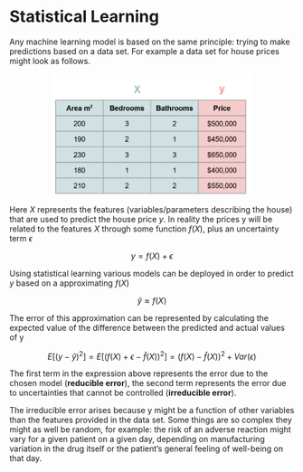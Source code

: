 # Statistical Learning
Any machine learning model is based on the same principle: trying to make predictions based on a data set. For example a data set for house prices might look as follows.

<p align="center">
  <img src="images/data_breakdown.png" alt="data breakdown" width="350px"/>
</p>

Here $X$ represents the features (variables/parameters describing the house) that are used to predict the house price $y$. In reality the prices y will be related to the features $X$ through some function $f(X)$, plus an uncertainty term $ϵ$

$$y=f(X)+ϵ$$

Using statistical learning various models can be deployed in order to predict $y$ based on a approximating $f(X)$

$$ \hat y \approx f(X) $$

The error of this approximation can be represented by calculating the expected value of the difference between the predicted and actual values of y

<!-- $$ E[(y−y ̂ )^2 ]=E[(f(X)+ϵ−f ̂(X))^2 ]=(f(X)−f ̂(X))^2+"Var"(ϵ)  -->

$$ E[(y - \hat y)^2] =  E[(f(X) +\epsilon -  \hat f(X) )^2] = (f(X) - \hat f(X))^2 + Var(\epsilon)$$

The first term in the expression above represents the error due to the chosen model (**reducible error**), the second term represents the error due to uncertainties that cannot be controlled (**irreducible error**). 

The irreducible error arises because y might be a function of other variables than the features provided in the data set. Some things are so complex they might as well be random, for example: the risk of an adverse reaction might vary for a given patient on a given day, depending on manufacturing variation in the drug itself or the patient’s general feeling of well-being on that day.